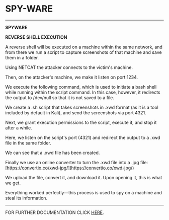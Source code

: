 # SPY-WARE

---

**SPYWARE**

**REVERSE SHELL EXECUTION**

A reverse shell will be executed on a machine within the same network, and from there we run a script to capture screenshots of that machine and save them in a folder.

Using NETCAT the attacker connects to the victim's machine.

Then, on the attacker's machine, we make it listen on port 1234.

We execute the following command, which is used to initiate a bash shell while running within the script command. In this case, however, it redirects the output to /dev/null so that it is not saved to a file.

We create a .sh script that takes screenshots in .xwd format (as it is a tool included by default in Kali), and send the screenshots via port 4321.

Next, we grant execution permissions to the script, execute it, and stop it after a while.

Here, we listen on the script's port (4321) and redirect the output to a .xwd file in the same folder.

We can see that a .xwd file has been created.

Finally we use an online converter to turn the .xwd file into a .jpg file:  
[https://convertio.co/xwd-jpg/](https://convertio.co/xwd-jpg/)

We upload the file, convert it, and download it. Upon opening it, this is what we get.

Everything worked perfectly—this process is used to spy on a machine and steal its information.

---

FOR FURTHER DOCUMENTATION CLICK [HERE](https://docs.google.com/document/d/19otJFbV1qiaVvSB252ONf6zfhXWee4Jk0UhqXfy8sMQ/edit?usp=sharing).
